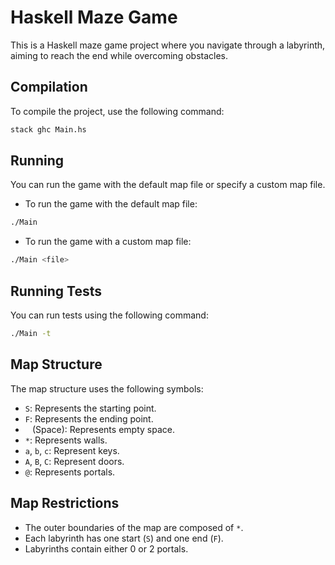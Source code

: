# Haskell Maze Game

This is a Haskell maze game project where you navigate through a labyrinth, aiming to reach the end while overcoming obstacles.

## Compilation

To compile the project, use the following command:

```bash
stack ghc Main.hs
```

## Running

You can run the game with the default map file or specify a custom map file.

- To run the game with the default map file:
```bash
./Main
```

- To run the game with a custom map file:
```bash
./Main <file>
```

## Running Tests

You can run tests using the following command:

```bash
./Main -t
```

## Map Structure

The map structure uses the following symbols:
- `S`: Represents the starting point.
- `F`: Represents the ending point.
- ` ` (Space): Represents empty space.
- `*`: Represents walls.
- `a`, `b`, `c`: Represent keys.
- `A`, `B`, `C`: Represent doors.
- `@`: Represents portals.

## Map Restrictions

- The outer boundaries of the map are composed of `*`.
- Each labyrinth has one start (`S`) and one end (`F`).
- Labyrinths contain either 0 or 2 portals.
